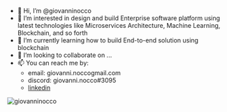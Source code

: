 - 👋 Hi, I’m @giovanninocco
- 👀 I’m interested in design and build Enterprise software platform using latest technologies like Microservices Architecture, Machine Learning, Blockchain, and so forth
- 🌱 I’m currently learning how to build End-to-end solution using blockchain
- 💞️ I’m looking to collaborate on ...
- 📫 You can reach me by:
    - email: giovanni.noccogmail.com
    - discord: giovanni.nocco#3095
    - [linkedin](https://www.linkedin.com/in/giovanni-emanuele-nocco-b31a5169)

<img align="center" src="https://github-readme-stats.vercel.app/api?username=giovanninocco&show_icons=true" alt="giovanninocco" />

<!---
giovanninocco/giovanninocco is a ✨ special ✨ repository because its `README.md` (this file) appears on your GitHub profile.
You can click the Preview link to take a look at your changes.
--->

